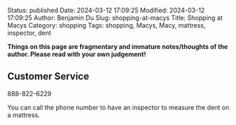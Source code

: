 Status: published
Date: 2024-03-12 17:09:25
Modified: 2024-03-12 17:09:25
Author: Benjamin Du
Slug: shopping-at-macys
Title: Shopping at Macys
Category: shopping
Tags: shopping, Macys, Macy, mattress, inspector, dent

**Things on this page are fragmentary and immature notes/thoughts of the author. Please read with your own judgement!**


## Customer Service

888-822-6229

You can call the phone number to have an inspector to measure the dent on a mattress. 
